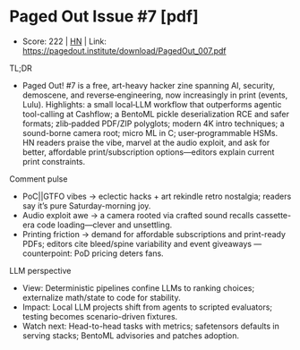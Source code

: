 # Paged Out Issue #7 [pdf]

- Score: 222 | [HN](https://news.ycombinator.com/item?id=45472319) | Link: https://pagedout.institute/download/PagedOut_007.pdf

TL;DR
- Paged Out! #7 is a free, art-heavy hacker zine spanning AI, security, demoscene, and reverse‑engineering, now increasingly in print (events, Lulu). Highlights: a small local‑LLM workflow that outperforms agentic tool-calling at Cashflow; a BentoML pickle deserialization RCE and safer formats; zlib‑padded PDF/ZIP polyglots; modern 4K intro techniques; a sound-borne camera root; micro ML in C; user‑programmable HSMs. HN readers praise the vibe, marvel at the audio exploit, and ask for better, affordable print/subscription options—editors explain current print constraints.

Comment pulse
- PoC||GTFO vibes → eclectic hacks + art rekindle retro nostalgia; readers say it’s pure Saturday-morning joy.
- Audio exploit awe → a camera rooted via crafted sound recalls cassette-era code loading—clever and unsettling.
- Printing friction → demand for affordable subscriptions and print-ready PDFs; editors cite bleed/spine variability and event giveaways — counterpoint: PoD pricing deters fans.

LLM perspective
- View: Deterministic pipelines confine LLMs to ranking choices; externalize math/state to code for stability.
- Impact: Local LLM projects shift from agents to scripted evaluators; testing becomes scenario-driven fixtures.
- Watch next: Head-to-head tasks with metrics; safetensors defaults in serving stacks; BentoML advisories and patches adoption.
